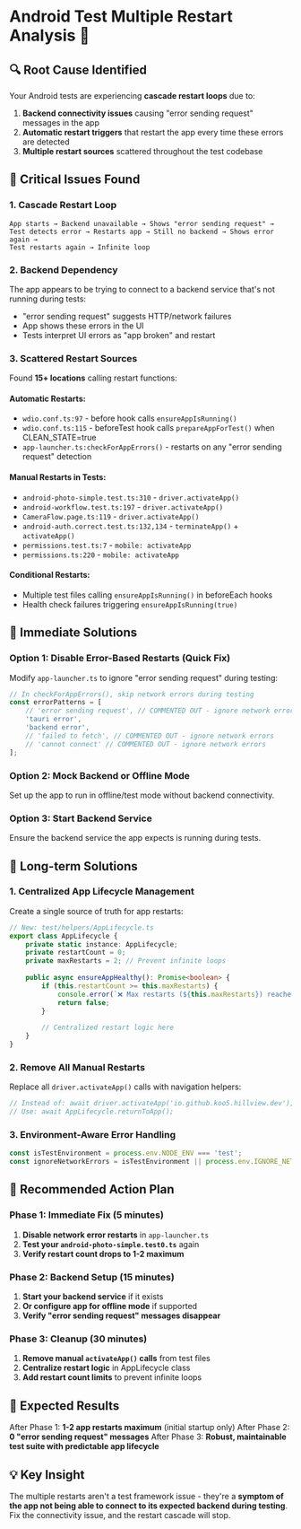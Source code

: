 # Android Test Multiple Restart Analysis 🚨

## **🔍 Root Cause Identified**

Your Android tests are experiencing **cascade restart loops** due to:

1. **Backend connectivity issues** causing "error sending request" messages in the app
2. **Automatic restart triggers** that restart the app every time these errors are detected
3. **Multiple restart sources** scattered throughout the test codebase

## **🚨 Critical Issues Found**

### **1. Cascade Restart Loop**
```
App starts → Backend unavailable → Shows "error sending request" → 
Test detects error → Restarts app → Still no backend → Shows error again → 
Test restarts again → Infinite loop
```

### **2. Backend Dependency**
The app appears to be trying to connect to a backend service that's not running during tests:
- "error sending request" suggests HTTP/network failures
- App shows these errors in the UI 
- Tests interpret UI errors as "app broken" and restart

### **3. Scattered Restart Sources**
Found **15+ locations** calling restart functions:

#### **Automatic Restarts:**
- `wdio.conf.ts:97` - before hook calls `ensureAppIsRunning()`
- `wdio.conf.ts:115` - beforeTest hook calls `prepareAppForTest()` when CLEAN_STATE=true
- `app-launcher.ts:checkForAppErrors()` - restarts on any "error sending request" detection

#### **Manual Restarts in Tests:**
- `android-photo-simple.test.ts:310` - `driver.activateApp()`
- `android-workflow.test.ts:197` - `driver.activateApp()`
- `CameraFlow.page.ts:119` - `driver.activateApp()`
- `android-auth.correct.test.ts:132,134` - `terminateApp()` + `activateApp()`
- `permissions.test.ts:7` - `mobile: activateApp`
- `permissions.ts:220` - `mobile: activateApp`

#### **Conditional Restarts:**
- Multiple test files calling `ensureAppIsRunning()` in beforeEach hooks
- Health check failures triggering `ensureAppIsRunning(true)`

## **🎯 Immediate Solutions**

### **Option 1: Disable Error-Based Restarts (Quick Fix)**
Modify `app-launcher.ts` to ignore "error sending request" during testing:

```typescript
// In checkForAppErrors(), skip network errors during testing
const errorPatterns = [
    // 'error sending request', // COMMENTED OUT - ignore network errors in tests
    'tauri error',
    'backend error', 
    // 'failed to fetch', // COMMENTED OUT - ignore network errors
    // 'cannot connect' // COMMENTED OUT - ignore network errors
];
```

### **Option 2: Mock Backend or Offline Mode**
Set up the app to run in offline/test mode without backend connectivity.

### **Option 3: Start Backend Service**
Ensure the backend service the app expects is running during tests.

## **🔧 Long-term Solutions**

### **1. Centralized App Lifecycle Management**
Create a single source of truth for app restarts:

```typescript
// New: test/helpers/AppLifecycle.ts
export class AppLifecycle {
    private static instance: AppLifecycle;
    private restartCount = 0;
    private maxRestarts = 2; // Prevent infinite loops
    
    public async ensureAppHealthy(): Promise<boolean> {
        if (this.restartCount >= this.maxRestarts) {
            console.error(`❌ Max restarts (${this.maxRestarts}) reached, giving up`);
            return false;
        }
        
        // Centralized restart logic here
    }
}
```

### **2. Remove All Manual Restarts**
Replace all `driver.activateApp()` calls with navigation helpers:

```typescript
// Instead of: await driver.activateApp('io.github.koo5.hillview.dev');
// Use: await AppLifecycle.returnToApp();
```

### **3. Environment-Aware Error Handling**
```typescript
const isTestEnvironment = process.env.NODE_ENV === 'test';
const ignoreNetworkErrors = isTestEnvironment || process.env.IGNORE_NETWORK_ERRORS === 'true';
```

## **🚀 Recommended Action Plan**

### **Phase 1: Immediate Fix (5 minutes)**
1. **Disable network error restarts** in `app-launcher.ts`
2. **Test your `android-photo-simple.test0.ts`** again
3. **Verify restart count drops to 1-2 maximum**

### **Phase 2: Backend Setup (15 minutes)**  
1. **Start your backend service** if it exists
2. **Or configure app for offline mode** if supported
3. **Verify "error sending request" messages disappear**

### **Phase 3: Cleanup (30 minutes)**
1. **Remove manual `activateApp()` calls** from test files
2. **Centralize restart logic** in AppLifecycle class
3. **Add restart count limits** to prevent infinite loops

## **🎯 Expected Results**

After Phase 1: **1-2 app restarts maximum** (initial startup only)
After Phase 2: **0 "error sending request" messages**
After Phase 3: **Robust, maintainable test suite with predictable app lifecycle**

## **💡 Key Insight**

The multiple restarts aren't a test framework issue - they're a **symptom of the app not being able to connect to its expected backend during testing**. Fix the connectivity issue, and the restart cascade will stop.